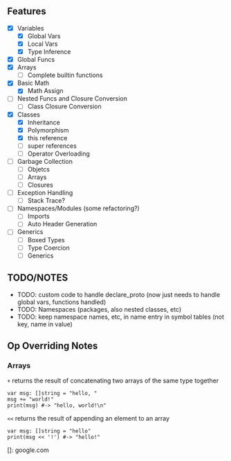 ## Features
- [x] Variables
    - [x] Global Vars
    - [x] Local Vars
    - [x] Type Inference
- [x] Global Funcs
- [x] Arrays
    - [ ] Complete builtin functions
- [x] Basic Math
    - [x] Math Assign
- [ ] Nested Funcs and Closure Conversion
    - [ ] Class Closure Conversion
- [x] Classes
    - [x] Inheritance
    - [x] Polymorphism
    - [x] this reference
    - [ ] super references
    - [ ] Operator Overloading
- [ ] Garbage Collection
    - [ ] Objetcs
    - [ ] Arrays
    - [ ] Closures
- [ ] Exception Handling
    - [ ] Stack Trace?
- [ ] Namespaces/Modules (some refactoring?)
    - [ ] Imports
    - [ ] Auto Header Generation
- [ ] Generics
    - [ ] Boxed Types
    - [ ] Type Coercion
    - [ ] Generics

## TODO/NOTES
- TODO: custom code to handle declare_proto (now just needs to handle global vars, functions handled)
- TODO: Namespaces (packages, also nested classes, etc)
- TODO: keep namespace names, etc, in name entry in symbol tables (not key, name in value)

## Op Overriding Notes
### Arrays
`+` returns the result of concatenating two arrays of the same type together
```
var msg: []string = "hello, "
msg += "world!"
print(msg) #-> "hello, world!\n"
```

`<<` returns the result of appending an element to an array
```
var msg: []string = "hello"
print(msg << '!') #-> "hello!"
```



[]: google.com